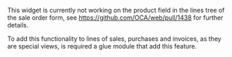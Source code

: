 This widget is currently not working on the product field in the lines
tree of the sale order form, see <https://github.com/OCA/web/pull/1438>
for further details.

To add this functionality to lines of sales, purchases and invoices, as
they are special views, is required a glue module that add this feature.
